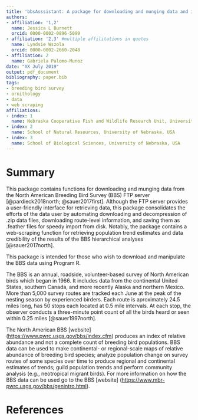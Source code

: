 ```yaml
---
title: 'bbsAsssistant: A package for downloading and munging data and information from the North American Breeding Bird Survey'
authors:
- affiliation: '1,2'
  name: Jessica L Burnett
  orcid: 0000-0002-0896-5099
- affiliation: '2,3' #multiple affilitations in quotes
  name: Lyndsie Wszola
  orcid: 0000-0002-2660-2048
- affiliation: 2
  name: Gabriela Palomo-Munoz
date: "XX July 2019"
output: pdf_document
bibliography: paper.bib
tags:
- breeding bird survey
- ornithology
- data
- web scraping
affiliations:
- index: 1
  name: Nebraska Cooperative Fish and Wildlife Research Unit, University of Nebraska, USA
- index: 2
  name: School of Natural Resources, University of Nebraska, USA
- index: 3
  name: School of Biological Sciences, University of Nebraska, USA
---
```


# Summary

This package contains functions for downloading and munging data from the North American Breeding Bird Survey (BBS) FTP server [@pardieck2018north; @sauer2017first]. Although the FTP server provides a user-friendly interface for retrieving data, this package consolidates the efforts of the data user by automating downloading and decompression of .zip data files, downloading route-level information, and saving them as .feather files for speedy import from disk. Notably, the package contains a web-scraping function for retrieving population trend estimates and data credibility of the results of the BBS hierarchical analyses [@sauer2017north]. 

This package is intended for those who wish to download and manipulate the BBS data using Program R.

The BBS is an annual, roadside, volunteer-based survey of North American birds which began in 1966. It includes data from the continental United States, southern Canada, and more recently Alaska and northern Mexico.  More than 5,000 survey routes are tracked each June at the peak of the nesting season by experienced birders. Each route is aproximately 24.5 miles long, has 50 stops each located at 0.5 mile intervals. At each stop, the observer conducts a three-minute point count of all the birds heard or seen within 0.25 miles [@sauer1997north]. 

The North American BBS [website] (https://www.pwrc.usgs.gov/bbs/index.cfm) produces an index of relative abundance and not a complete count of breeding bird populations. BBS data can be used to make continental- or regional-scale maps of relative abundance of breeding bird species; analyze population change on survey routes of some species over time to produce regional and continental estimates of trends; guild population trends and perform community analysis (e.g., neotropical migrant birds). For more information on how the BBS data can be used go to the BBS [website] (https://www.mbr-pwrc.usgs.gov/bbs/genintro.html).

# References

